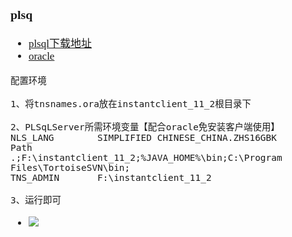 <span  style="font-family: Simsun,serif; font-size: 17px; ">

### plsq

- [plsql下载地址](https://www.allroundautomations.com/try-it-free/)
- [oracle](https://www.oracle.com/cn/database/technologies/instant-client-download-for-windows-64-bitiItanium.html)

~~~
配置环境

1、将tnsnames.ora放在instantclient_11_2根目录下

2、PLSqLServer所需环境变量【配合oracle免安装客户端使用】
NLS_LANG		SIMPLIFIED CHINESE_CHINA.ZHS16GBK
Path			.;F:\instantclient_11_2;%JAVA_HOME%\bin;C:\Program Files\TortoiseSVN\bin;
TNS_ADMIN		F:\instantclient_11_2

3、运行即可
~~~
- ![](https://gitee.com/MyYukino/media/raw/master/PicGo/202205011130182.png)

</span>